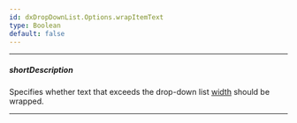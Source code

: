 ```yaml
---
id: dxDropDownList.Options.wrapItemText
type: Boolean
default: false
---
```

---
##### shortDescription
Specifies whether text that exceeds the drop-down list [width](/api-reference/10%20UI%20Components/DOMComponent/1%20Configuration/width.md '{basewidgetpath}/Configuration/#width') should be wrapped.

---
